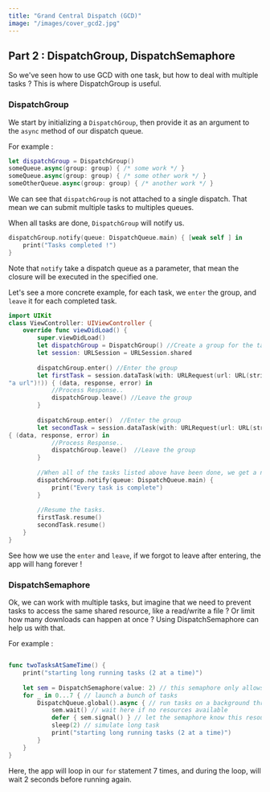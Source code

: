 ```yaml
---
title: "Grand Central Dispatch (GCD)"
image: "/images/cover_gcd2.jpg"
---
```


## Part 2 : DispatchGroup, DispatchSemaphore

So we've seen how to use GCD with one task, but how to deal with multiple tasks ? This is where DispatchGroup is useful.

### DispatchGroup

We start by initializing a `DispatchGroup`, then provide it as an argument to the `async` method of our dispatch queue.

For example : 

```swift
let dispatchGroup = DispatchGroup()
someQueue.async(group: group) { /* some work */ }
someQueue.async(group: group) { /* some other work */ }
someOtherQueue.async(group: group) { /* another work */ }
```

We can see that `dispatchGroup` is not attached to a single dispatch. That mean we can submit multiple tasks to multiples queues.

When all tasks are done, `DispatchGroup` will notify us.

```swift
dispatchGroup.notify(queue: DispatchQueue.main) { [weak self ] in 
	print("Tasks completed !")
}
```

Note that `notify` take a dispatch queue as a parameter, that mean the closure will be executed in the specified one.

Let's see a more concrete example, for each task, we `enter` the group, and `leave` it for each completed task.

```swift
import UIKit
class ViewController: UIViewController {
    override func viewDidLoad() {
        super.viewDidLoad()
        let dispatchGroup = DispatchGroup() //Create a group for the tasks.
        let session: URLSession = URLSession.shared
      
        dispatchGroup.enter() //Enter the group
        let firstTask = session.dataTask(with: URLRequest(url: URL(string:
"a url")!)) { (data, response, error) in
            //Process Response..
            dispatchGroup.leave() //Leave the group 
        }
      
        dispatchGroup.enter()  //Enter the group
        let secondTask = session.dataTask(with: URLRequest(url: URL(string: "another url")!))
{ (data, response, error) in
            //Process Response..
            dispatchGroup.leave()  //Leave the group
        }
      
        //When all of the tasks listed above have been done, we get a notification on the Main Thread.
        dispatchGroup.notify(queue: DispatchQueue.main) {
        	print("Every task is complete")
        }
      
        //Resume the tasks.
        firstTask.resume()
        secondTask.resume()
    }
}
```

See how we use the `enter` and `leave`, if we forgot to leave after entering, the app will hang forever !



### DispatchSemaphore

Ok, we can work with multiple tasks, but imagine that we need to prevent tasks to access the same shared resource, like a read/write a file ? Or limit how many downloads can happen at once ? Using DispatchSemaphore can help us with that.

For example : 

```swift

func twoTasksAtSameTime() {
    print("starting long running tasks (2 at a time)")
    
    let sem = DispatchSemaphore(value: 2) // this semaphore only allows 2 tasks to run at the same time (the resource count)
    for _ in 0...7 { // launch a bunch of tasks
        DispatchQueue.global().async { // run tasks on a background thread
            sem.wait() // wait here if no resources available
          	defer { sem.signal() } // let the semaphore know this resource is now available
            sleep(2) // simulate long task
            print("starting long running tasks (2 at a time)")
        }
    }
}
```

Here, the app will loop in our `for` statement 7 times, and during the loop, will wait 2 seconds before running again.

